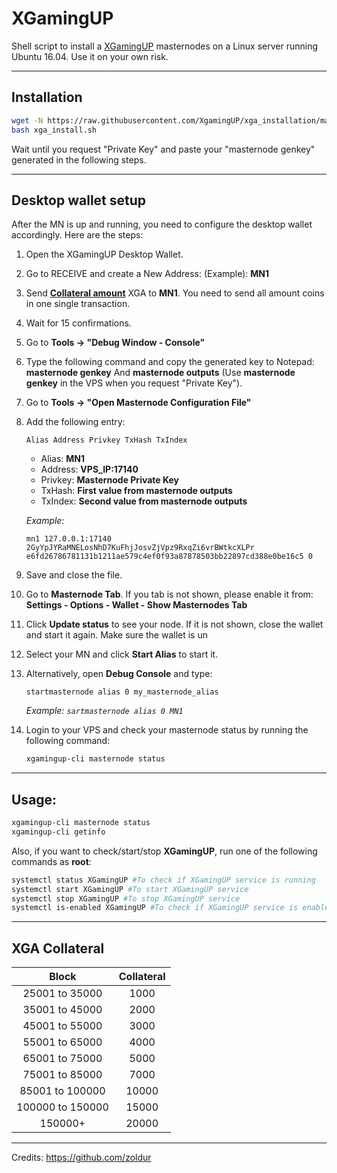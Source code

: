 # XGamingUP
Shell script to install a [XGamingUP](https://xgamingup.com/) masternodes on a Linux server running Ubuntu 16.04. Use it on your own risk.
***

## Installation
```sh
wget -N https://raw.githubusercontent.com/XgamingUP/xga_installation/master/xga_install.sh
bash xga_install.sh
```
Wait until you request "Private Key" and paste your "masternode genkey" generated in the following steps.
***

## Desktop wallet setup  

After the MN is up and running, you need to configure the desktop wallet accordingly. Here are the steps:  
1. Open the XGamingUP Desktop Wallet.
2. Go to RECEIVE and create a New Address: (Example): **MN1**
3. Send **[Collateral amount](#xga-collateral)** XGA to **MN1**. You need to send all amount coins in one single transaction.
4. Wait for 15 confirmations.  
5. Go to **Tools -> "Debug Window - Console"**  
6. Type the following command and copy the generated key to Notepad: **masternode genkey**  And **masternode outputs**
(Use **masternode genkey** in the VPS when you request "Private Key").
7. Go to  **Tools -> "Open Masternode Configuration File"**
8. Add the following entry:
    
    ```
    Alias Address Privkey TxHash TxIndex
    ```
    
    * Alias: **MN1**
    * Address: **VPS_IP:17140**
    * Privkey: **Masternode Private Key**
    * TxHash: **First value from masternode outputs**
    * TxIndex:  **Second value from masternode outputs**

    *Example:*
    
    ```
    mn1 127.0.0.1:17140 2GyYpJYRaMNELosNhD7KuFhjJosvZjVpz9RxqZi6vrBWtkcXLPr e6fd26786781131b1211ae579c4ef0f93a87878503bb22897cd388e0be16c5 0
    ```
    
9. Save and close the file.
10. Go to **Masternode Tab**. If you tab is not shown, please enable it from: **Settings - Options - Wallet - Show Masternodes Tab**
11. Click **Update status** to see your node. If it is not shown, close the wallet and start it again. Make sure the wallet is un
12. Select your MN and click **Start Alias** to start it.
13. Alternatively, open **Debug Console** and type:
    
    ```
    startmasternode alias 0 my_masternode_alias
    ```
    
    *Example: `sartmasternode alias 0 MN1`*

14. Login to your VPS and check your masternode status by running the following command:

    ```sh
    xgamingup-cli masternode status
    ```

***

## Usage:
```sh
xgamingup-cli masternode status  
xgamingup-cli getinfo
```
Also, if you want to check/start/stop **XGamingUP**, run one of the following commands as **root**:

```sh
systemctl status XGamingUP #To check if XGamingUP service is running  
systemctl start XGamingUP #To start XGamingUP service  
systemctl stop XGamingUP #To stop XGamingUP service  
systemctl is-enabled XGamingUP #To check if XGamingUP service is enabled on boot  
```

***

## XGA Collateral

| Block          | Collateral
|:--------------:|:----------:
|25001 to 35000  |1000
|35001 to 45000  |2000
|45001 to 55000  |3000
|55001 to 65000  |4000
|65001 to 75000  |5000
|75001 to 85000  |7000
|85001 to 100000 |10000
|100000 to 150000|15000
|150000+         |20000

***

Credits:
https://github.com/zoldur
